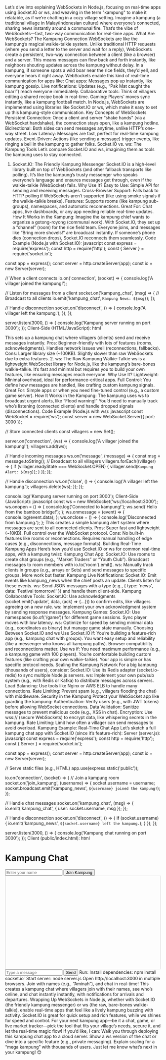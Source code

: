Let’s dive into explaining WebSockets in Node.js, focusing on real-time apps using Socket.IO or ws, and weaving in the term "kampung" to make it relatable, as if we’re chatting in a cozy village setting. Imagine a kampung (a traditional village in Malay/Indonesian culture) where everyone’s connected, sharing news instantly around a communal fire. That’s the vibe of WebSockets—fast, two-way communication for real-time apps.
What Are WebSockets? The Kampung Connection
WebSockets are like the kampung’s magical walkie-talkie system. Unlike traditional HTTP requests (where you send a letter to the server and wait for a reply), WebSockets create a persistent, two-way connection between a client (like a browser) and a server. This means messages can flow back and forth instantly, like neighbors shouting updates across the kampung without delay.
In a kampung, if someone spots a wild boar near the rice fields, they’d yell, and everyone hears it right away. WebSockets enable this kind of real-time communication for apps like:
Chat apps: Messages pop up instantly, like kampung gossip.
Live notifications: Updates (e.g., “Pak Mat caught the boar!”) reach everyone immediately.
Collaborative tools: Think of villagers editing a shared recipe book in real-time.
Gaming: Players’ moves sync instantly, like a kampung football match.
In Node.js, WebSockets are implemented using libraries like Socket.IO or ws, which make it easy to set up this kampung-style communication.
Key Concepts of WebSockets
Persistent Connection: Once a client and server “shake hands” (via a WebSocket handshake), the connection stays open, like a kampung hotline.
Bidirectional: Both sides can send messages anytime, unlike HTTP’s one-way street.
Low Latency: Messages are fast, perfect for real-time kampung updates.
Event-Driven: Actions (like sending a message) trigger events, like ringing a bell in the kampung to gather folks.
Socket.IO vs. ws: The Kampung Tools
Let’s compare Socket.IO and ws, imagining them as tools the kampung uses to stay connected.
1. Socket.IO: The Friendly Kampung Messenger
Socket.IO is a high-level library built on top of WebSockets (and other fallback transports like polling). It’s like the kampung’s trusty messenger who speaks everyone’s language and ensures messages get through, even if the walkie-talkie (WebSocket) fails.
Why Use It?
Easy to Use: Simple API for sending and receiving messages.
Cross-Browser Support: Falls back to HTTP polling if WebSockets aren’t supported (like using smoke signals if the walkie-talkie breaks).
Features: Supports rooms (like kampung sub-groups), namespaces, and automatic reconnections.
Great For: Chat apps, live dashboards, or any app needing reliable real-time updates.
How It Works in the Kampung:
Imagine the kampung chief wants to organize a gotong-royong (communal work). With Socket.IO, they set up a “channel” (room) for the rice field team. Everyone joins, and messages like “Bring more shovels!” are broadcast instantly. If someone’s phone dies (connection drops), Socket.IO reconnects them seamlessly.
Code Example (Node.js with Socket.IO):
javascript
const express = require('express');
const http = require('http');
const { Server } = require('socket.io');

const app = express();
const server = http.createServer(app);
const io = new Server(server);

// When a client connects
io.on('connection', (socket) => {
  console.log('A villager joined the kampung!');
  
  // Listen for messages from a client
  socket.on('kampung_chat', (msg) => {
    // Broadcast to all clients
    io.emit('kampung_chat', `Kampung News: ${msg}`);
  });

  // Handle disconnection
  socket.on('disconnect', () => {
    console.log('A villager left the kampung.');
  });
});

server.listen(3000, () => {
  console.log('Kampung server running on port 3000');
});
Client-Side (HTML/JavaScript):
html
<script src="/socket.io/socket.io.js"></script>
<script>
  const socket = io();
  socket.on('kampung_chat', (msg) => {
    console.log(msg);
  });
  socket.emit('kampung_chat', 'Hello from the rice fields!');
</script>
This sets up a kampung chat where villagers (clients) send and receive messages instantly.
Pros:
Beginner-friendly with lots of features (rooms, acknowledgments).
Handles network issues well (reconnections, fallbacks).
Cons:
Larger library size (~100KB).
Slightly slower than raw WebSockets due to extra features.
2. ws: The Raw Kampung Walkie-Talkie
ws is a lightweight WebSocket library for Node.js, like the kampung’s bare-bones walkie-talkie. It’s fast and minimal but requires you to build your own features, like ensuring messages reach everyone.
Why Use It?
Lightweight: Minimal overhead, ideal for performance-critical apps.
Full Control: You define how messages are handled, like crafting custom kampung signals.
Great For: Simple apps or when you need fine-tuned control (e.g., a custom game server).
How It Works in the Kampung:
The kampung uses ws to broadcast urgent alerts, like “Flood warning!” You’d need to manually track who’s listening (connected clients) and handle dropped signals (disconnections).
Code Example (Node.js with ws):
javascript
const WebSocket = require('ws');
const server = new WebSocket.Server({ port: 3000 });

// Store connected clients
const villagers = new Set();

server.on('connection', (ws) => {
  console.log('A villager joined the kampung!');
  villagers.add(ws);

  // Handle incoming messages
  ws.on('message', (message) => {
    const msg = message.toString();
    // Broadcast to all villagers
    villagers.forEach((villager) => {
      if (villager.readyState === WebSocket.OPEN) {
        villager.send(`Kampung Alert: ${msg}`);
      }
    });
  });

  // Handle disconnection
  ws.on('close', () => {
    console.log('A villager left the kampung.');
    villagers.delete(ws);
  });
});

console.log('Kampung server running on port 3000');
Client-Side (JavaScript):
javascript
const ws = new WebSocket('ws://localhost:3000');
ws.onopen = () => {
  console.log('Connected to kampung!');
  ws.send('Hello from the bamboo bridge!');
};
ws.onmessage = (event) => {
  console.log(event.data);
};
ws.onclose = () => {
  console.log('Disconnected from kampung.');
};
This creates a simple kampung alert system where messages are sent to all connected clients.
Pros:
Super fast and lightweight (~10KB).
Full control over the WebSocket protocol.
Cons:
No built-in features like rooms or reconnections.
Requires manual handling of edge cases (e.g., disconnections, message formats).
Building Real-Time Kampung Apps
Here’s how you’d use Socket.IO or ws for common real-time apps, with a kampung twist:
Kampung Chat App:
Socket.IO: Use rooms to create chat groups (e.g., “Market Traders” or “Youth Club”). Broadcast messages to room members with io.to('room').emit().
ws: Manually track clients in groups (e.g., arrays or Sets) and send messages to specific groups. More work but faster.
Kampung Live Notifications:
Socket.IO: Emit events like kampung_news when the chief posts an update. Clients listen for these events.
ws: Send JSON messages with a type (e.g., { type: 'news', data: 'Festival tomorrow!' }) and handle them client-side.
Kampung Collaborative Tools:
Socket.IO: Use acknowledgments (socket.emit('update', data, (ack) => {...})) to confirm edits, like villagers agreeing on a new rule.
ws: Implement your own acknowledgment system by sending response messages.
Kampung Games:
Socket.IO: Use namespaces (io.of('/game')) for different game sessions. Sync player moves with low latency.
ws: Optimize for speed by sending minimal data (e.g., coordinates as binary) but manage game state manually.
Choosing Between Socket.IO and ws
Use Socket.IO if:
You’re building a feature-rich app (e.g., kampung chat with groups).
You want easy setup and reliability (like a messenger who knows all kampung paths).
Browser compatibility and reconnections matter.
Use ws if:
You need maximum performance (e.g., a kampung game with 100 players).
You’re comfortable building custom features (like crafting your own walkie-talkie).
Your app is simple or has specific protocol needs.
Scaling the Kampung Network
For a big kampung (thousands of users), consider:
Socket.IO: Use its Redis adapter (socket.io-redis) to sync multiple Node.js servers.
ws: Implement your own pub/sub system (e.g., with Redis or Kafka) to distribute messages across servers.
Load Balancing: Use tools like Nginx or AWS ELB to handle many connections.
Rate Limiting: Prevent spam (e.g., villagers flooding the chat) with middleware.
Security in the Kampung
Protect your WebSocket app like guarding the kampung:
Authentication: Verify users (e.g., with JWT tokens) before allowing WebSocket connections.
Data Validation: Sanitize messages to prevent malicious code (e.g., XSS in chat).
Encryption: Use wss:// (secure WebSockets) to encrypt data, like whispering secrets in the kampung.
Rate Limiting: Limit how often a villager can send messages to avoid overload.
Kampung Example: Real-Time Chat App
Let’s sketch a full kampung chat app with Socket.IO (since it’s feature-rich):
Server (server.js):
javascript
const express = require('express');
const http = require('http');
const { Server } = require('socket.io');

const app = express();
const server = http.createServer(app);
const io = new Server(server);

// Serve static files (e.g., HTML)
app.use(express.static('public'));

io.on('connection', (socket) => {
  // Join a kampung room
  socket.on('join_kampung', (username) => {
    socket.username = username;
    socket.broadcast.emit('kampung_news', `${username} joined the kampung!`);
  });

  // Handle chat messages
  socket.on('kampung_chat', (msg) => {
    io.emit('kampung_chat', { user: socket.username, msg });
  });

  // Handle disconnection
  socket.on('disconnect', () => {
    if (socket.username) {
      io.emit('kampung_news', `${socket.username} left the kampung.`);
    }
  });
});

server.listen(3000, () => {
  console.log('Kampung chat running on port 3000');
});
Client (public/index.html):
html
<!DOCTYPE html>
<html>
<head>
  <title>Kampung Chat</title>
  <style>
    #chat { height: 300px; overflow-y: scroll; border: 1px solid #ccc; }
    #chat p { margin: 5px; }
  </style>
</head>
<body>
  <h1>Kampung Chat</h1>
  <input id="username" placeholder="Enter your name" />
  <button onclick="joinKampung()">Join Kampung</button>
  <div id="chat"></div>
  <input id="message" placeholder="Type a message" />
  <button onclick="sendMessage()">Send</button>

  <script src="/socket.io/socket.io.js"></script>
  <script>
    const socket = io();
    const chat = document.getElementById('chat');

    function joinKampung() {
      const username = document.getElementById('username').value;
      if (username) {
        socket.emit('join_kampung', username);
      }
    }

    function sendMessage() {
      const msg = document.getElementById('message').value;
      if (msg) {
        socket.emit('kampung_chat', msg);
        document.getElementById('message').value = '';
      }
    }

    socket.on('kampung_news', (msg) => {
      const p = document.createElement('p');
      p.textContent = `News: ${msg}`;
      chat.appendChild(p);
      chat.scrollTop = chat.scrollHeight;
    });

    socket.on('kampung_chat', ({ user, msg }) => {
      const p = document.createElement('p');
      p.textContent = `${user}: ${msg}`;
      chat.appendChild(p);
      chat.scrollTop = chat.scrollHeight;
    });
  </script>
</body>
</html>
Run:
Install dependencies: npm install socket.io`
Start server: node server.js
Open http://localhost:3000 in multiple browsers.
Join with names (e.g., “Aminah”), and chat in real-time!
This creates a kampung chat where villagers join with their names, see who’s online, and chat instantly instantly, with notifications for arrivals and departures.
Wrapping Up
WebSockets in Node.js, whether with Socket.IO (the friendly kampung messenger) or ws (the raw, bare-bones walkie-talkie), enable real-time apps that feel like a lively kampung buzzing with activity. Socket.IO is great for quick setup and rich features, while ws shines for speed and control. For your next kampung app—be it a chat, game, or live market tracker—pick the tool that fits your village’s needs, secure it, and let the real-time magic flow!
If you’d like, I can:
Walk you through deploying this kampung chat app to a cloud server.
Show a ws version of the chat or dive into a specific feature (e.g., private messaging).
Explain scaling for a “mega kampung” with thousands of users.
Just let me know what’s next in your kampung! 😊

